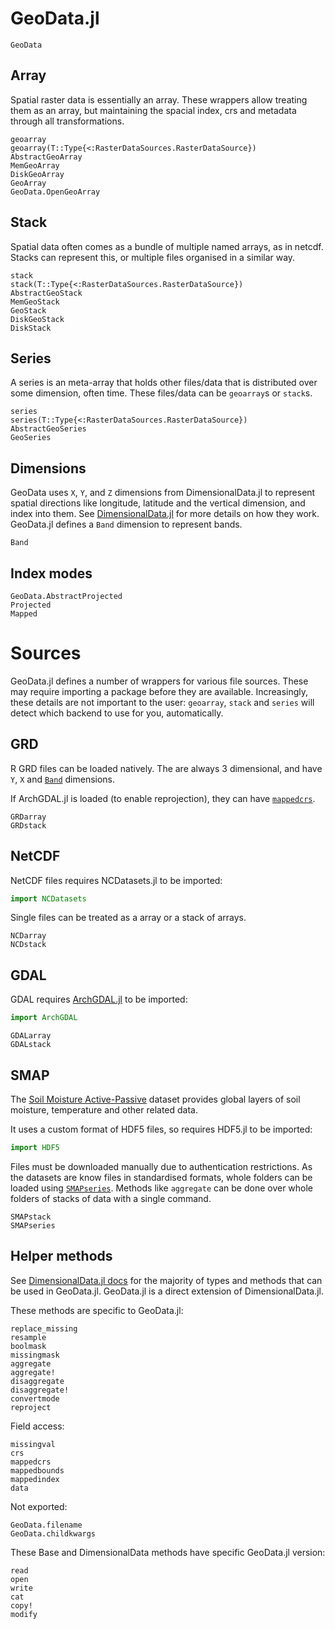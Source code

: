 # GeoData.jl

```@docs
GeoData
```

## Array

Spatial raster data is essentially an array. These wrappers allow treating them
as an array, but maintaining the spacial index, crs and metadata through all
transformations.

```@docs
geoarray
geoarray(T::Type{<:RasterDataSources.RasterDataSource})
AbstractGeoArray
MemGeoArray
DiskGeoArray
GeoArray
GeoData.OpenGeoArray
```

## Stack

Spatial data often comes as a bundle of multiple named arrays, as in netcdf.
Stacks can represent this, or multiple files organised in a similar way.

```@docs
stack
stack(T::Type{<:RasterDataSources.RasterDataSource})
AbstractGeoStack
MemGeoStack
GeoStack
DiskGeoStack
DiskStack
```

## Series

A series is an meta-array that holds other files/data that is distributed over
some dimension, often time. These files/data can be `geoarray`s or `stack`s.

```@docs
series
series(T::Type{<:RasterDataSources.RasterDataSource})
AbstractGeoSeries
GeoSeries
```

## Dimensions

GeoData uses `X`, `Y`, and `Z` dimensions from DimensionalData.jl to represent
spatial directions like longitude, latitude and the vertical dimension, and
index into them. See
[DimensionalData.jl](https://github.com/rafaqz/DimensionalData.jl/) for more
details on how they work. GeoData.jl defines a `Band` dimension to represent
bands.

```@docs
Band
```

## Index modes

```@docs
GeoData.AbstractProjected
Projected
Mapped
```

# Sources

GeoData.jl defines a number of wrappers for various file sources. These may
require importing a package before they are available. Increasingly, these
details are not important to the user: `geoarray`, `stack` and `series` will
detect which backend to use for you, automatically.

## GRD

R GRD files can be loaded natively. The are always 3 dimensional, and have
`Y`, `X` and [`Band`](@ref) dimensions.

If ArchGDAL.jl is loaded (to enable reprojection), they can have [`mappedcrs`](@ref).

```@docs
GRDarray
GRDstack
```

## NetCDF

NetCDF files requires NCDatasets.jl to be imported:

```julia
import NCDatasets
```

Single files can be treated as a array or a stack of arrays. 

```@docs
NCDarray
NCDstack
```

## GDAL

GDAL requires [ArchGDAL.jl](https://github.com/yeesian/ArchGDAL.jl/issues) to be
imported: 

```julia
import ArchGDAL
```

```@docs
GDALarray
GDALstack
```

## SMAP

The [Soil Moisture Active-Passive](https://smap.jpl.nasa.gov/) dataset provides
global layers of soil moisture, temperature and other related data.

It uses a custom format of HDF5 files, so requires HDF5.jl to be imported:

```julia
import HDF5
```

Files must be downloaded manually due to authentication restrictions. As the
datasets are know files in standardised formats, whole folders can be loaded
using [`SMAPseries`](@ref). Methods like `aggregate` can be done over whole
folders of stacks of data with a single command.

```@docs
SMAPstack
SMAPseries
```

## Helper methods

See [DimensionalData.jl docs](https://rafaqz.github.io/DimensionalData.jl/stable/)
for the majority of types and methods that can be used in GeoData.jl. 
GeoData.jl is a direct extension of DimensionalData.jl.

These methods are specific to GeoData.jl:

```@docs
replace_missing
resample
boolmask
missingmask
aggregate
aggregate!
disaggregate
disaggregate!
convertmode
reproject
```

Field access:

```@docs
missingval
crs
mappedcrs
mappedbounds
mappedindex
data
```

Not exported:
```@docs
GeoData.filename
GeoData.childkwargs
```

These Base and DimensionalData methods have specific GeoData.jl version:

```@docs
read
open
write
cat
copy!
modify
```

